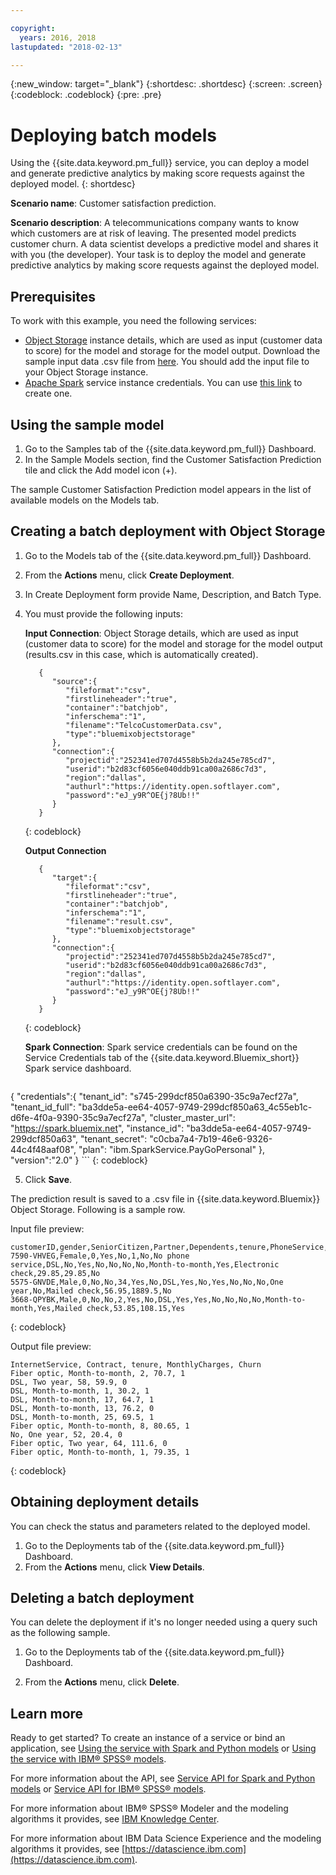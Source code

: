 ```yaml
---

copyright:
  years: 2016, 2018
lastupdated: "2018-02-13"

---
```


{:new_window: target="_blank"}
{:shortdesc: .shortdesc}
{:screen: .screen}
{:codeblock: .codeblock}
{:pre: .pre}

# Deploying batch models

Using the {{site.data.keyword.pm_full}} service, you can deploy a model and
generate predictive analytics by making score requests against
the deployed model.
{: shortdesc}


**Scenario name**: Customer satisfaction prediction.

**Scenario description**: A telecommunications company wants to know
which customers are at risk of leaving. The presented model
predicts customer churn. A data scientist develops a predictive
model and shares it with you (the developer). Your task is to
deploy the model and generate predictive analytics by making
score requests against the deployed model.

## Prerequisites

To work with this example, you need the following services:

* [Object Storage](https://console.bluemix.net/catalog/services/object-storage) instance details, which are used as input (customer data to score) for the model and storage for the model output. Download the sample input data .csv file from [here](https://raw.githubusercontent.com/pmservice/wml-sample-models/master/spark/customer-satisfaction-prediction/data/scoreInput.csv). You should add the input file to your Object Storage instance.
* [Apache Spark](https://console.bluemix.net/catalog/services/apache-spark) service instance credentials. You can use [this link](https://console.bluemix.net/catalog/services/apache-spark) to create one.


## Using the sample model

1.  Go to the Samples tab of the {{site.data.keyword.pm_full}} Dashboard.
2.  In the Sample Models section, find the Customer Satisfaction Prediction tile and click the Add model icon (+).

The  sample Customer Satisfaction Prediction model appears
in the list of available models on the Models tab.

## Creating a batch deployment with Object Storage

1.  Go to the Models tab of the {{site.data.keyword.pm_full}} Dashboard.
2.  From the **Actions** menu, click **Create Deployment**.
3.  In Create Deployment form provide Name, Description, and Batch Type.
4.  You must provide the following inputs:

    **Input Connection**: Object Storage details, which are used as input (customer data to score) for the model and storage for the model output (results.csv in this case, which is automatically created).

    ```
       {
          "source":{
             "fileformat":"csv",
             "firstlineheader":"true",
             "container":"batchjob",
             "inferschema":"1",
             "filename":"TelcoCustomerData.csv",
             "type":"bluemixobjectstorage"
          },
          "connection":{
             "projectid":"252341ed707d4558b5b2da245e785cd7",
             "userid":"b2d83cf6056e040ddb91ca00a2686c7d3",
             "region":"dallas",
             "authurl":"https://identity.open.softlayer.com",
             "password":"eJ_y9R^OE{j?8Ub!!"
          }
       }
    ```
    {: codeblock}

    **Output Connection**

    ```
       {
          "target":{
             "fileformat":"csv",
             "firstlineheader":"true",
             "container":"batchjob",
             "inferschema":"1",
             "filename":"result.csv",
             "type":"bluemixobjectstorage"
          },
          "connection":{
             "projectid":"252341ed707d4558b5b2da245e785cd7",
             "userid":"b2d83cf6056e040ddb91ca00a2686c7d3",
             "region":"dallas",
             "authurl":"https://identity.open.softlayer.com",
             "password":"eJ_y9R^OE{j?8Ub!!"
          }
       }
    ```
    {: codeblock}

    **Spark Connection**: Spark service credentials can be found on the Service Credentials tab of the {{site.data.keyword.Bluemix_short}} Spark service dashboard.

    ```
{
    "credentials":{
      "tenant_id": "s745-299dcf850a6390-35c9a7ecf27a",
      "tenant_id_full": "ba3dde5a-ee64-4057-9749-299dcf850a63_4c55eb1c-d6fe-4f0a-9390-35c9a7ecf27a",
      "cluster_master_url": "https://spark.bluemix.net",
      "instance_id": "ba3dde5a-ee64-4057-9749-299dcf850a63",
      "tenant_secret": "c0cba7a4-7b19-46e6-9326-44c4f48aaf08",
      "plan": "ibm.SparkService.PayGoPersonal"
    },
    "version":"2.0"
}
    ```
    {: codeblock}

5.  Click **Save**.

The prediction result is saved to a .csv file in {{site.data.keyword.Bluemix}} Object Storage. Following is a sample row.

Input file preview:

```
customerID,gender,SeniorCitizen,Partner,Dependents,tenure,PhoneService,MultipleLines,InternetService,OnlineSecurity,OnlineBackup,DeviceProtection,TechSupport,StreamingTV,StreamingMovies,Contract,PaperlessBilling,PaymentMethod,MonthlyCharges,TotalCharges,Churn
7590-VHVEG,Female,0,Yes,No,1,No,No phone service,DSL,No,Yes,No,No,No,No,Month-to-month,Yes,Electronic check,29.85,29.85,No
5575-GNVDE,Male,0,No,No,34,Yes,No,DSL,Yes,No,Yes,No,No,No,One year,No,Mailed check,56.95,1889.5,No
3668-QPYBK,Male,0,No,No,2,Yes,No,DSL,Yes,Yes,No,No,No,No,Month-to-month,Yes,Mailed check,53.85,108.15,Yes
```
{: codeblock}

Output file preview:

```
InternetService, Contract, tenure, MonthlyCharges, Churn
Fiber optic, Month-to-month, 2, 70.7, 1
DSL, Two year, 58, 59.9, 0
DSL, Month-to-month, 1, 30.2, 1
DSL, Month-to-month, 17, 64.7, 1
DSL, Month-to-month, 13, 76.2, 0
DSL, Month-to-month, 25, 69.5, 1
Fiber optic, Month-to-month, 8, 80.65, 1
No, One year, 52, 20.4, 0
Fiber optic, Two year, 64, 111.6, 0
Fiber optic, Month-to-month, 1, 79.35, 1
```
{: codeblock}


## Obtaining deployment details

You can check the status and parameters related to the deployed model.

1. Go to the Deployments tab of the {{site.data.keyword.pm_full}}
   Dashboard.
2. From the **Actions** menu, click **View Details**.

## Deleting a batch deployment

You can delete the deployment if it's no longer needed using a
query such as the following sample.

1. Go to the Deployments tab of the {{site.data.keyword.pm_full}}
   Dashboard.

2. From the **Actions** menu, click **Delete**.

## Learn more

Ready to get started? To create an instance of a service or bind
an application, see [Using the service with Spark and Python models](using_pm_service_dsx.html) or
[Using the service with IBM® SPSS® models](using_pm_service.html).

For more information about the API, see [Service API for Spark and Python models](pm_service_api_spark.html) or [Service
API for IBM® SPSS® models](pm_service_api_spss.html).

For more information about IBM® SPSS® Modeler and the modeling algorithms it
provides, see [IBM Knowledge Center](https://www.ibm.com/support/knowledgecenter/SS3RA7).

For more information about IBM Data Science Experience and the modeling
algorithms it provides, see [https://datascience.ibm.com](https://datascience.ibm.com).
